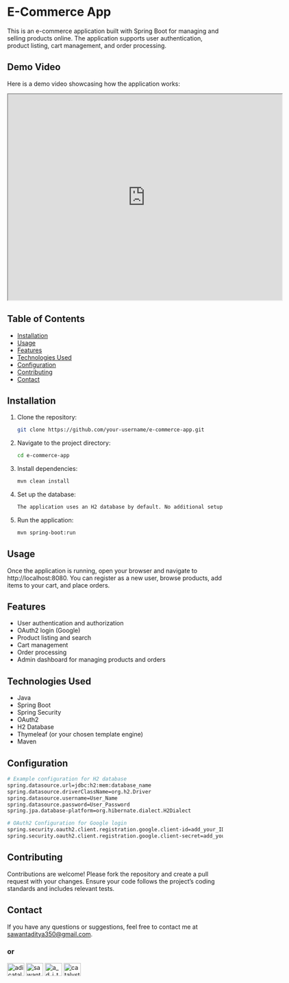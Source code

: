 # E-Commerce App

This is an e-commerce application built with Spring Boot for managing and selling products online. The application supports user authentication, product listing, cart management, and order processing.

## Demo Video

Here is a demo video showcasing how the application works:

<iframe src="https://drive.google.com/file/d/1wqRIjnn41XiHNKAtxO7e2e1o1IHsagvP/preview" width="640" height="480" allow="autoplay"></iframe>

## Table of Contents

- [Installation](#installation)
- [Usage](#usage)
- [Features](#features)
- [Technologies Used](#technologies-used)
- [Configuration](#configuration)
- [Contributing](#contributing)
- [Contact](#contact)

## Installation

1. Clone the repository:
   ```bash
   git clone https://github.com/your-username/e-commerce-app.git

2. Navigate to the project directory:
   ```bash
   cd e-commerce-app

3. Install dependencies:
   ```bash
   mvn clean install

4. Set up the database:
   ```bash
   The application uses an H2 database by default. No additional setup is required for H2. If you want to use a different database, update the "application.properties" file.

5. Run the application:
   ```bash
   mvn spring-boot:run

## Usage

Once the application is running, open your browser and navigate to http://localhost:8080. You can register as a new user, browse products, add items to your cart, and place orders.

## Features

* User authentication and authorization
* OAuth2 login (Google)
* Product listing and search
* Cart management
* Order processing
* Admin dashboard for managing products and orders

## Technologies Used
* Java
* Spring Boot
* Spring Security
* OAuth2
* H2 Database
* Thymeleaf (or your chosen template engine)
* Maven

## Configuration
```bash
# Example configuration for H2 database
spring.datasource.url=jdbc:h2:mem:database_name
spring.datasource.driverClassName=org.h2.Driver
spring.datasource.username=User_Name
spring.datasource.password=User_Password
spring.jpa.database-platform=org.hibernate.dialect.H2Dialect

# OAuth2 Configuration for Google login
spring.security.oauth2.client.registration.google.client-id=add_your_ID
spring.security.oauth2.client.registration.google.client-secret=add_your_secret
```

## Contributing
Contributions are welcome! Please fork the repository and create a pull request with your changes. Ensure your code follows the project’s coding standards and includes relevant tests.

## Contact
If you have any questions or suggestions, feel free to contact me at sawantaditya350@gmail.com.
### or
<p align="left">
<a href="https://twitter.com/adicatalyst45" target="blank"><img align="center" src="https://raw.githubusercontent.com/rahuldkjain/github-profile-readme-generator/master/src/images/icons/Social/twitter.svg" alt="adicatalyst45" height="30" width="40" /></a>
<a href="https://linkedin.com/in/sawantaditya350" target="blank"><img align="center" src="https://raw.githubusercontent.com/rahuldkjain/github-profile-readme-generator/master/src/images/icons/Social/linked-in-alt.svg" alt="sawantaditya350" height="30" width="40" /></a>
<a href="https://instagram.com/a_d_i_t_y_a_45" target="blank"><img align="center" src="https://raw.githubusercontent.com/rahuldkjain/github-profile-readme-generator/master/src/images/icons/Social/instagram.svg" alt="a_d_i_t_y_a_45" height="30" width="40" /></a>
<a href="https://www.leetcode.com/catalyst45" target="blank"><img align="center" src="https://raw.githubusercontent.com/rahuldkjain/github-profile-readme-generator/master/src/images/icons/Social/leet-code.svg" alt="catalyst45" height="30" width="40" /></a>
</p>
